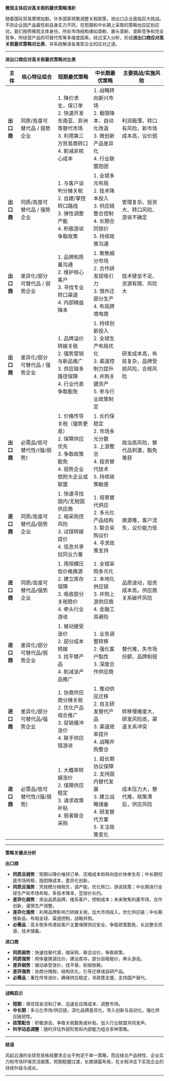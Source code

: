  **微观主体应对高关税的最优策略浅析**

随着国际贸易摩擦加剧，许多国家频繁调整关税政策，进出口企业面临巨大挑战。不同企业因产品属性和自身实力不同，在短期和中长期上采取的策略也应区别应对。我们按照微观主体身份，所处市场结构诸如垄断、寡头垄断、垄断竞争和完全竞争，所经营产品的可替代性等多维度因素，经过深入分析，形成**进出口商应对高关税最优策略对比表**，并系统解读各类型企业的应对之道。

---

 **进出口商应对高关税最优策略对比表**

| 主体       | 核心特征组合                      | 短期最优策略                                                                                                                        | 中长期最优策略                                                                                                                           | 主要挑战/实施风险                                                                                           |
|------------|---------------------------------|-------------------------------------------------------------------------------------------------------------------------------|-------------------------------------------------------------------------------------------------------------------------------------|------------------------------------------------------------------------------------------------------|
| **出口商** | 同质/高度可替代品 / 弱势企业     | 1. 降价求生，保订单<br>2. 快速开发东南亚、非洲等替代市场<br>3. 利用第三方贸易商转口<br>4. 削减非核心成本                                      | 1. 战略转向新兴市场<br>2. 极限降本，自动化改造<br>3. 微创新产品差异化<br>4. 行业联盟抱团                                                       | 利润极薄，转口有风险，新市场成本高，议价弱                                                                          |
| **出口商** | 同质/高度可替代品 / 强势企业     | 1. 与客户谈判分摊关税<br>2. 自建/掌控转口路线<br>3. 弹性调整产能<br>4. 积极游说争取政策                                                       | 1. 全球多元布局<br>2. 技术降本投入<br>3. 供应链整合控制<br>4. 长期合同锁价<br>5. 持续政策沟通                                                   | 管理复杂、投资大、转口风险、游说不确定                                                                          |
| **出口商** | 差异化/部分可替代品 / 弱势企业   | 1. 品牌和质量沟通<br>2. 维护核心客户<br>3. 寻找专业转口渠道<br>4. 内部精益降本                                                                 | 1. 聚焦细分市场<br>2. 合作研发提吸引力<br>3. 慎外迁部分生产<br>4. 布局跨境电商                                                                 | 技术壁垒不足、资源有限、风险大                                                                                        |
| **出口商** | 差异化/部分可替代品 / 强势企业   | 1. 品牌溢价转嫁关税<br>2. 强势营销与新品推广<br>3. 供应链多路径保障<br>4. 行业代表争取豁免                                                       | 1. 持续创新投入<br>2. 全球生产布局优化<br>3. 渠道控制力提升<br>4. 并购关键资产<br>5. 参与行业政策制定                                            | 研发成本高，布局复杂，品牌受损风险，合规风险                                                                        |
| **出口商** | 必需品/低可替代性/(强/弱势)      | 1. 价格传导关税（强势更易）<br>2. 保障供应优先<br>3. 争取政策豁免<br>4. 弱势企业依附大企业或联盟                                                 | 1. 长约保稳定<br>2. 市场多元分散<br>3. 上游整合<br>4. 投资替代技术<br>5. 持续政策敏感                                                             | 政治高风险，替代品刺激，豁免难获                                                                                  |
| **进口商** | 同质/高度可替代品/弱势企业        | 1. 快速寻找国内/无税国供应商<br>2. 缩采购控风险<br>3. 试探转嫁提价<br>4. 信息共享拉同业力量                                                       | 1. 培育替代供应<br>2. 多元化产品结构<br>3. 联合采购议价<br>4. 寻求政策支持                                                                      | 换源难，客户流失，议价能力低                                                                                        |
| **进口商** | 同质/高度可替代品/强势企业        | 1. 用规模压低价格换源<br>2. 建立库存保障<br>3. 吸收部分关税稳价<br>4. 牵头行业游说                                                               | 1. 全球采购多元化<br>2. 本地化供应链<br>3. 并购上游供应商<br>4. 金融工具避险                                                                      | 品质波动，投资成本高，供应商关系破坏风险                                                                          |
| **进口商** | 差异化/部分可替代品/弱势企业      | 1. 被动接受涨价<br>2. 部分成本转嫁<br>3. 找平替产品<br>4. 削减该产品推广                                                                         | 1. 业务调整转移<br>2. 强化客户黏性<br>3. 深度合作供应商                                                                                            | 替代难，失市场份额，品牌削弱                                                                                      |
| **进口商** | 差异化/部分可替代品/强势企业      | 1. 协商供应商分摊关税<br>2. 优化产品组合推广<br>3. 促销缓冲涨价<br>4. 联手供应链游说                                                              | 1. 推动供应迁移<br>2. 自主研发替代产品<br>3. 渠道效率提升<br>4. 战略并购整合                                                                      | 转移慢难度大，研发风险高，渠道关系冲突                                                                              |
| **进口商** | 必需品/低可替代性/(强/弱势)       | 1. 大概率转嫁涨价<br>2. 保障供应稳定<br>3. 请求政策补贴<br>4. 弱者联合采购                                                                        | 1. 超长期协议保障<br>2. 支持国内替代发展<br>3. 建立战略储备<br>4. 研发替代方案<br>5. 关注政策变化                                                  | 成本压力大，替代难，政策滞后，供应风险                                                                              |

---

 **策略关键点分析**

 **出口商**

- **同质且弱势**：短期以降价维持订单、压缩成本和转向低价快单生存；中长期彻底市场转移，抱团降成本，差异化创新。
- **同质且强势**：凭规模分摊税负，调产能，优化转口，游说政策；中长期进行全球生产和市场布局，多技术降本，签锁价长约。
- **差异化弱势**：突出品质品牌，维系客户，控制成本；未来聚焦利基市场，合作创新，谨慎生产调整。
- **差异化强势**：利用品牌影响力转嫁关税，加大市场投入，优化供应链；中长期推新品、布局全球、渠道控制，战略并购。
- **必需品**：高关税多传递给客户主要保障供应安全，争取政策豁免，长远整合资源，技术储备。

 **进口商**

- **同质弱势**：快速找替代源，缩采购，联合议价，争取政策。
- **同质强势**：用体量换源压价，建设库存，部分自吸稳价，牵头游说。
- **差异弱势**：被动承受涨价，找平替，削弱依赖。
- **差异强势**：协商分摊税，结构优化，引导迁移或自研产品。
- **必需品**：重在传导涨价，确保供应稳定，寻政策支援，支持国产替代。

---

 **战略启示**

- **短期**：保住现金流和订单，迅速反应降成本、调整市场。
- **中长期**：多元化市场/供应链，深化品牌差异化，导入创新与自动化，强化供应链韧性。
- **政策配合**：积极游说，争取关税豁免或补贴，加入行业联盟共同发声。
- **科学动态调整**：随时评估外部形势和内部能力组合多种策略。

---

 **结语**

风起云涌的全球贸易格局要求企业不拘泥于单一策略，而应结合产品特性、企业实力和市场环境灵活施策，短期稳健过渡，长期谋篇布局，在关税冲击下实现企业的持续升级与成长。

---